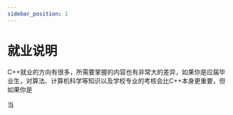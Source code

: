 ```yaml
---
sidebar_position: 1
---
```


# 就业说明
C++就业的方向有很多，所需要掌握的内容也有非常大的差异，如果你是应届毕业生，对算法、计算机科学等知识以及学校专业的考核会比C++本身更重要，但如果你是


当